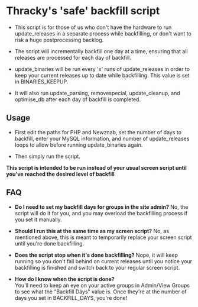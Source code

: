 # Thracky's 'safe' backfill script

* This script is for those of us who don't have the hardware to run update_releases in a separate process while backfilling, or don't want to risk a huge postprocessing backlog.

* The script will incrementally backfill one day at a time, ensuring that all releases are processed for each day of backfill.

* update_binaries will be run every 'x' runs of update_releases in order to keep your current releases up to date while backfilling. This value is set in BINARIES_KEEPUP.

* It will also run update_parsing, removespecial, update_cleanup, and optimise_db after each day of backfill is completed.



## Usage

* First edit the paths for PHP and Newznab, set the number of days to backfill, enter your MySQL information, and number of update_releases loops to allow before running update_binaries again.

* Then simply run the script.

**This script is intended to be run instead of your usual screen script until you've reached the desired level of backfill**

## FAQ

* **Do I need to set my backfill days for groups in the site admin?**
   No, the script will do it for you, and you may overload the backfilling process if you set it manually.


* **Should I run this at the same time as my screen script?**
   No, as mentioned above, this is meant to temporarily replace your screen script until you're done backfilling.


* **Does the script stop when it's done backfilling?**
   Nope, it will keep running so you don't fall behind on current releases until you notice your backfilling is finished and switch back to your regular screen script.


* **How do I know when the script is done?**\
   You'll need to keep an eye on your active groups in Admin/View Groups to see what the "Backfill Days" value is.  Once they're at the number of days you set in BACKFILL_DAYS, you're done!
   
   
